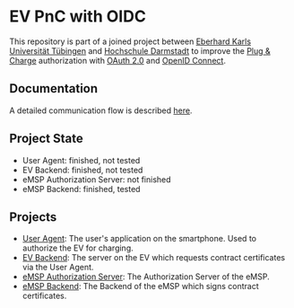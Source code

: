 # EV PnC with OIDC

This repository is part of a joined project between [Eberhard Karls Universität Tübingen](https://uni-tuebingen.de) and [Hochschule Darmstadt](https://h-da.de) to improve the [Plug & Charge](https://de.wikipedia.org/wiki/ISO_15118) authorization with [OAuth 2.0](https://datatracker.ietf.org/doc/html/rfc6749) and [OpenID Connect](https://openid.net/specs/openid-connect-core-1_0.html).


## Documentation

A detailed communication flow is described [here](./docs.md).


## Project State

- User Agent: finished, not tested
- EV Backend: finished, not tested
- eMSP Authorization Server: not finished
- eMSP Backend: finished, tested


## Projects

- [User Agent](./user-agent/README.md): The user's application on the smartphone. Used to authorize the EV for charging.
- [EV Backend](./ev-backend/README.md): The server on the EV which requests contract certificates via the User Agent.
- [eMSP Authorization Server](./emsp-as/README.md): The Authorization Server of the eMSP.
- [eMSP Backend](./emsp-backend/README.md): The Backend of the eMSP which signs contract certificates.
